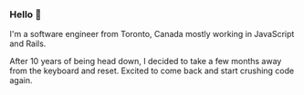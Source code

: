### Hello 👋

I'm a software engineer from Toronto, Canada mostly working in JavaScript and Rails.

After 10 years of being head down, I decided to take a few months away from the keyboard and reset. Excited to come back and start crushing code again.